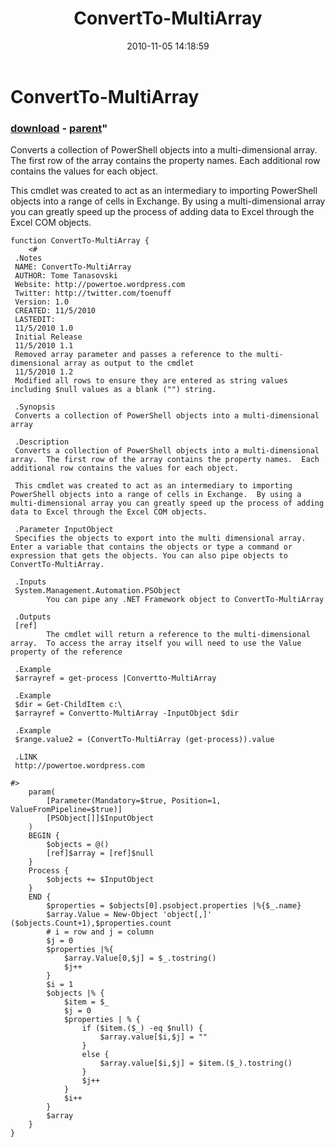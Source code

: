 ﻿---
pid:            2349
parent:         2348
children:       
poster:         Tome Tanasovski
title:          ConvertTo-MultiArray
date:           2010-11-05 14:18:59
format:         posh
---

# ConvertTo-MultiArray

### [download](2349.ps1) - [parent](2348.md)"

 Converts a collection of PowerShell objects into a multi-dimensional array.  The first row of the array contains the property names.  Each additional row contains the values for each object.
 
 This cmdlet was created to act as an intermediary to importing PowerShell objects into a range of cells in Exchange.  By using a multi-dimensional array you can greatly speed up the process of adding data to Excel through the Excel COM objects.

```posh
function ConvertTo-MultiArray {
    <#
 .Notes
 NAME: ConvertTo-MultiArray
 AUTHOR: Tome Tanasovski
 Website: http://powertoe.wordpress.com
 Twitter: http://twitter.com/toenuff
 Version: 1.0
 CREATED: 11/5/2010
 LASTEDIT:
 11/5/2010 1.0
 Initial Release
 11/5/2010 1.1
 Removed array parameter and passes a reference to the multi-dimensional array as output to the cmdlet
 11/5/2010 1.2
 Modified all rows to ensure they are entered as string values including $null values as a blank ("") string.

 .Synopsis
 Converts a collection of PowerShell objects into a multi-dimensional array

 .Description
 Converts a collection of PowerShell objects into a multi-dimensional array.  The first row of the array contains the property names.  Each additional row contains the values for each object.
 
 This cmdlet was created to act as an intermediary to importing PowerShell objects into a range of cells in Exchange.  By using a multi-dimensional array you can greatly speed up the process of adding data to Excel through the Excel COM objects.

 .Parameter InputObject
 Specifies the objects to export into the multi dimensional array.  Enter a variable that contains the objects or type a command or expression that gets the objects. You can also pipe objects to ConvertTo-MultiArray.

 .Inputs
 System.Management.Automation.PSObject
        You can pipe any .NET Framework object to ConvertTo-MultiArray

 .Outputs
 [ref]
        The cmdlet will return a reference to the multi-dimensional array.  To access the array itself you will need to use the Value property of the reference

 .Example
 $arrayref = get-process |Convertto-MultiArray

 .Example
 $dir = Get-ChildItem c:\
 $arrayref = Convertto-MultiArray -InputObject $dir
 
 .Example
 $range.value2 = (ConvertTo-MultiArray (get-process)).value

 .LINK
 http://powertoe.wordpress.com

#>
    param(
        [Parameter(Mandatory=$true, Position=1, ValueFromPipeline=$true)]
        [PSObject[]]$InputObject
    )
    BEGIN {
        $objects = @()
        [ref]$array = [ref]$null
    }
    Process {
        $objects += $InputObject        
    }
    END {
        $properties = $objects[0].psobject.properties |%{$_.name}
        $array.Value = New-Object 'object[,]' ($objects.Count+1),$properties.count
        # i = row and j = column
        $j = 0
        $properties |%{
            $array.Value[0,$j] = $_.tostring()
            $j++
        }
        $i = 1
        $objects |% {
            $item = $_
            $j = 0
            $properties | % {
                if ($item.($_) -eq $null) {
                    $array.value[$i,$j] = ""
                }
                else {
                    $array.value[$i,$j] = $item.($_).tostring()
                }
                $j++
            }
            $i++
        }
        $array
    }    
}

```
